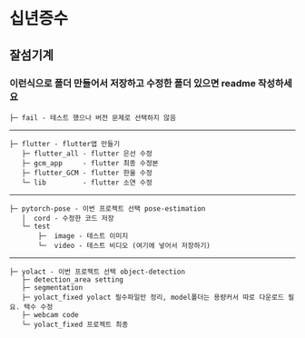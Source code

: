 # 십년증수
## 잘섬기계
### 이런식으로 폴더 만들어서 저장하고 수정한 폴더 있으면 readme 작성하세요
```
├─ fail - 테스트 했으나 버전 문제로 선택하지 않음
```   
--------------------------------------------------
```
├─ flutter - flutter앱 만들기    
   ├─ flutter_all - flutter 은선 수정
   ├─ gcm_app     - flutter 최종 수정본
   ├─ flutter_GCM - flutter 한울 수정
   └─ lib         - flutter 소연 수정
```


--------------------------------------------------
```
├─ pytorch-pose - 이번 프로젝트 선택 pose-estimation    
   │  cord - 수정한 코드 저장
   └─ test
       ├─  image - 테스트 이미지
       └─  video - 테스트 비디오 (여기에 넣어서 저장하기)   
```

--------------------------------------------------

```
├─ yolact - 이번 프로젝트 선택 object-detection       
   ├─ detection_area setting 
   ├─ segmentation
   ├─ yolact_fixed yolact 필수파일만 정리, model폴더는 용량커서 따로 다운로드 필요. 택수 수정
   ├─ webcam code
   └─ yolact_fixed 프로젝트 최종    
```
